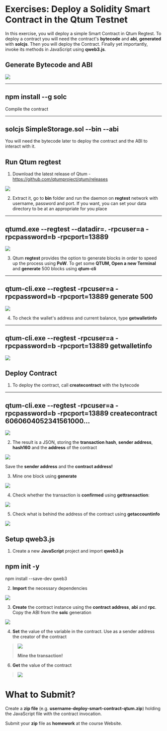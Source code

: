 # Exercises: Deploy a Solidity Smart Contract in the Qtum Testnet

In this exercise, you will deploy a simple Smart Contract in Qtum
Regtest. To deploy a contract you will need the contract\'s **bytecode**
and **abi**, **generated** with **solcjs**. Then you will deploy the
Contract. Finally yet importantly, invoke its methods in JavaScript
using **qweb3.js**.

Generate Bytecode and ABI
-------------------------

![](/assets/exercises-deploy-smart-contract-qtum-01.png)

  ----------------------
  npm install --g solc
  ----------------------

Compile the contract

  ----------------------------------------
  solcjs SimpleStorage.sol \--bin \--abi
  ----------------------------------------

You will need the bytecode later to deploy the contract and the ABI to
interact with it.

Run Qtum regtest
----------------

1.  Download the latest release of Qtum -
    <https://github.com/qtumproject/qtum/releases>

![](/assets/exercises-deploy-smart-contract-qtum-09.png)

2.  Extract it, go to **bin** folder and run the daemon on **regtest**
    network with username, password and port. If you want, you can set
    your data directory to be at an appropriate for you place

  ----------------------------------------------------------------------------
  qtumd.exe \--regtest \--datadir=. -rpcuser=a -rpcpassword=b -rpcport=13889
  ----------------------------------------------------------------------------

![](/assets/exercises-deploy-smart-contract-qtum-010.png)

3.  Qtum **regtest** provides the option to generate blocks in order to
    speed up the process using **PoW**. To get some **QTUM, Open a new
    Terminal** and **generate** 500 blocks using **qtum-cli**

  -------------------------------------------------------------------------------
  qtum-cli.exe \--regtest -rpcuser=a -rpcpassword=b -rpcport=13889 generate 500
  -------------------------------------------------------------------------------

![](/assets/exercises-deploy-smart-contract-qtum-011.png)

4.  To check the wallet\'s address and current balance, type
    **getwalletinfo**

  --------------------------------------------------------------------------------
  qtum-cli.exe \--regtest -rpcuser=a -rpcpassword=b -rpcport=13889 getwalletinfo
  --------------------------------------------------------------------------------

![](/assets/exercises-deploy-smart-contract-qtum-012.png)

Deploy Contract
---------------

1.  To deploy the contract, call **createcontract** with the bytecode

  --------------------------------------------------------------------------------------------------------
  qtum-cli.exe \--regtest -rpcuser=a -rpcpassword=b -rpcport=13889 createcontract 6060604052341561000...
  --------------------------------------------------------------------------------------------------------

![](/assets/exercises-deploy-smart-contract-qtum-013.png)

2.  The result is a JSON, storing the **transaction hash**, **sender
    address**, **hash160** and the **address** of the contract

![](/assets/exercises-deploy-smart-contract-qtum-014.png)

Save the **sender address** and the **contract address!**

3.  Mine one block using **generate**

![](/assets/exercises-deploy-smart-contract-qtum-015.png)

4.  Check whether the transaction is **confirmed** using
    **gettransaction**:

![](/assets/exercises-deploy-smart-contract-qtum-016.png)

5.  Check what is behind the address of the contract using
    **getaccountinfo**

![](/assets/exercises-deploy-smart-contract-qtum-02.png)

Setup qweb3.js
--------------

1.  Create a new **JavaScript** project and import **qweb3.js**

  npm init -y
  -------------------------------
  npm install \--save-dev qweb3

2.  **Import** the necessary dependencies

![](/assets/exercises-deploy-smart-contract-qtum-03.png)

3.  **Create** the contract instance using the **contract address**,
    **abi** and **rpc**. Copy the ABI from the **solc** generation

![](/assets/exercises-deploy-smart-contract-qtum-04.png)

4.  **Set** the value of the variable in the contract. Use as a sender
    address the creator of the contract

> ![](/assets/exercises-deploy-smart-contract-qtum-06.png)
>
> **Mine the transaction!**

6.  **Get** the value of the contract

> ![](/assets/exercises-deploy-smart-contract-qtum-08.png)

What to Submit?
===============

Create a **zip file** (e.g. **username-deploy-smart-contract-qtum.zip**)
holding the JavaScript file with the contract invocation.

Submit your **zip** file as **homework** at the course Website.

